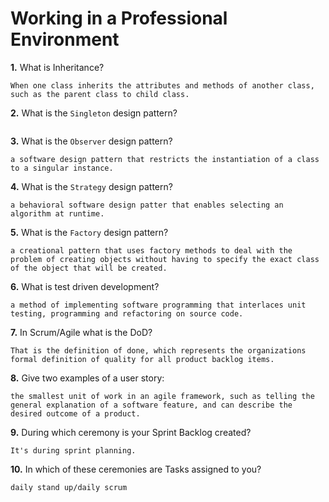 # Working in a Professional Environment

**1.** What is Inheritance?
<!-- enter you answer in the space below -->
```
When one class inherits the attributes and methods of another class, such as the parent class to child class.
```
**2.** What is the `Singleton` design pattern?
<!-- enter you answer in the space below -->
```

```
**3.** What is the `Observer` design pattern?
<!-- enter you answer in the space below -->
```
a software design pattern that restricts the instantiation of a class to a singular instance.
```
**4.** What is the `Strategy` design pattern?
<!-- enter you answer in the space below -->
```
a behavioral software design patter that enables selecting an algorithm at runtime.
```
**5.** What is the `Factory` design pattern?
<!-- enter you answer in the space below -->
```
a creational pattern that uses factory methods to deal with the problem of creating objects without having to specify the exact class of the object that will be created.
```
**6.** What is test driven development?
<!-- enter you answer in the space below -->
```
a method of implementing software programming that interlaces unit testing, programming and refactoring on source code.
```
**7.** In Scrum/Agile what is the DoD?
<!-- enter you answer in the space below -->
```
That is the definition of done, which represents the organizations formal definition of quality for all product backlog items.
```
**8.** Give two examples of a user story:
<!-- enter you answer in the space below -->
```
the smallest unit of work in an agile framework, such as telling the general explanation of a software feature, and can describe the desired outcome of a product.
```
**9.** During which ceremony is your Sprint Backlog created?
<!-- enter you answer in the space below -->
```
It's during sprint planning.
```
**10.** In which of these ceremonies are Tasks assigned to you?
<!-- enter you answer in the space below -->
```
daily stand up/daily scrum
```